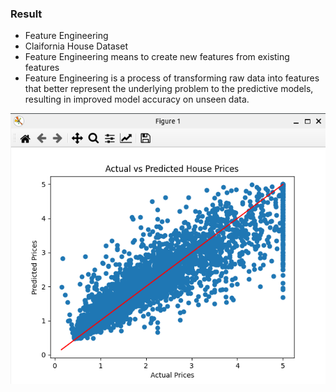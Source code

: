 ### Result
* Feature Engineering
* Claifornia House Dataset
* Feature Engineering means to create new features from existing features
* Feature Engineering is a process of transforming raw data into features that better represent the underlying problem to the predictive models, resulting in improved model accuracy on unseen data.

<img src='results.png' />

